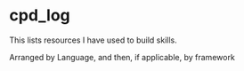 cpd_log
========================================

This lists resources I have used to build skills.

Arranged by Language, and then, if applicable, by framework
